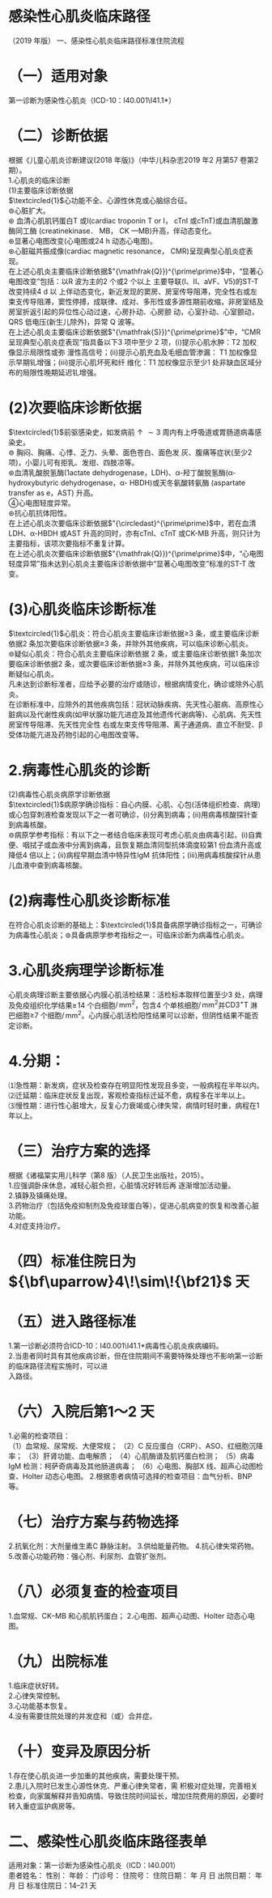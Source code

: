 # 感染性心肌炎临床路径  
（2019 年版）     一、感染性心肌炎临床路径标准住院流程  
# （一）适用对象  
第一诊断为感染性心肌炎（ICD-10：I40.001\I41.1\*）  
# （二）诊断依据  
根据《儿童心肌炎诊断建议(2018 年版)》（中华儿科杂志2019 年2 月第57 卷第2 期）。  
1.心肌炎的临床诊断  
(1)主要临床诊断依据  
$\textcircled{1}$心功能不全、心源性休克或心脑综合征。  
$\circledcirc$心脏扩大。  
$\circledast$ 血清心肌肌钙蛋白T 或I(cardiac troponin T  or  I， cTnI 或cTnT)或血清肌酸激酶同工酶 (creatinekinase． MB， CK —MB)升高，伴动态变化。  
$\circledast$显著心电图改变(心电图或24 h 动态心电图)。  
$\circledast$心脏磁共振成像(cardiac magnetic resonance， CMR)呈现典型心肌炎症表现。  
在上述心肌炎主要临床诊断依据$"{\mathfrak{Q}})^{\prime\prime}$中，“显著心电图改变”包括：以R 波为主的2 个或2 个以上 主要导联(I、II、aVF、V5)的ST-T 改变持续4 d 以 上伴动态变化，新近发现的窦房、房室传导阻滞，完全性右或左束支传导阻滞，窦性停搏，成联律、成对、多形性或多源性期前收缩，非房室结及房室折返引起的异位性心动过速，心房扑动、心房颤 动，心室扑动、心室颤动，QRS 低电压(新生儿除外)，异常 Q 波等。  
在上述心肌炎主要临床诊断依据$"{\mathfrak{S}})^{\prime\prime}$”中，“CMR 呈现典型心肌炎症表现”指具备以下3 项中至少 2 项，(i)提示心肌水肿：T2 加权像显示局限性或弥 漫性高信号；(ii)提示心肌充血及毛细血管渗漏： T1 加权像显示早期钆增强；(iii)提示心肌坏死和纤 维化：T1 加权像显示至少1 处非缺血区域分布的局限性晚期延迟钆增强。  
# (2)次要临床诊断依据  
$\textcircled{1}$前驱感染史，如发病前$\uparrow\sim3$ 周内有上呼吸道或胃肠道病毒感染史。  
$\circledcirc$ 胸闷、胸痛、心悸、乏力、头晕、面色苍白、面色发 灰、腹痛等症状(至少2 项)，小婴儿可有拒乳、发绀、四肢凉等。  
$\circledast$血清乳酸脱氢酶(1actate dehydrogenase，LDH)、α-羟丁酸脱氢酶(α-hydroxybutyric dehydrogenase，α- HBDH)或天冬氨酸转氨酶 (aspartate transfer as e，AST) 升高。  
④心电图轻度异常。  
$\circledast$抗心肌抗体阳性。  
在上述心肌炎次要临床诊断依据$"{\circledast}^{\prime\prime}$中，若在血清LDH、α-HBDH 或AST 升高的同时，亦有cTnI、cTnT 或CK-MB 升高，则只计为主要指标，该项次要指标不重复计算。  
在上述心肌炎次要临床诊断依据$"{\mathfrak{Q}})^{\prime\prime}$中，“心电图轻度异常”指未达到心肌炎主要临床诊断依据中“显著心电图改变”标准的ST-T 改变。  
# (3)心肌炎临床诊断标准  
$\textcircled{1}$心肌炎：符合心肌炎主要临床诊断依据≥3 条，或主要临床诊断依据2 条加次要临床诊断依据≥3 条，并除外其他疾病，可以临床诊断心肌炎。  
$\circledcirc$疑似心肌炎：符合心肌炎主要临床诊断依据 2 条，或主要临床诊断依据1 条加次要临床诊断依据2 条，或次要临床诊断依据≥3 条，并除外其他疾病，可以临床诊断疑似心肌炎。  
凡未达到诊断标准者，应给予必要的治疗或随诊，根据病情变化，确诊或除外心肌炎。  
在诊断标准中，应除外的其他疾病包括：冠状动脉疾病、先天性心脏病、高原性心脏病以及代谢性疾病(如甲状腺功能亢进症及其他遗传代谢病等)、心肌病、先天性房室传导阻滞、先天性完全性 右或左束支传导阻滞、离子通道病、直立不耐受、β受体功能亢进及药物引起的心电图改变等。  
# 2.病毒性心肌炎的诊断  
(2)病毒性心肌炎病原学诊断依据  
$\textcircled{1}$病原学确诊指标：自心内膜、心肌、心包(活体组织检查、病理)或心包穿刺液检查发现以下之一者可确诊，(i)分离到病毒；(ii)用病毒核酸探针查到病毒核酸。  
$\circledcirc$病原学参考指标：有以下之一者结合临床表现可考虑心肌炎由病毒引起，(i)自粪便、咽拭子或血液中分离到病毒，且恢复期血清同型抗体滴度较第1 份血清升高或降低4 倍以上；(ii)病程早期血清中特异性IgM 抗体阳性；(iii)用病毒核酸探针从患儿血液中查到病毒核酸。  
# (2)病毒性心肌炎诊断标准  
在符合心肌炎诊断的基础上：$\textcircled{1}$具备病原学确诊指标之一，可确诊为病毒性心肌炎；$\circledcirc$具备病原学参考指标之一，可临床诊断为病毒性心肌炎。  
# 3.心肌炎病理学诊断标准  
心肌炎病理诊断主要依据心内膜心肌活检结果：活检标本取样位置至少3 处，病理及免疫组织化学结果$\geq\!14$ 个白细胞$/\,\mathsf{m m}^{2}$，包含4 个单核细胞$/\,\mathsf{m m}^{2}$并$\mathsf{C D3^{+}T}$ 淋巴细胞≥7 个细胞$/\,\mathsf{m m}^{2}$。心内膜心肌活检阳性结果可以诊断，但阴性结果不能否定诊断。  
# 4.分期：  
⑴急性期：新发病，症状及检查存在明显阳性发现且多变，一般病程在半年以内。  
⑵迁延期：临床症状反复出现，客观检查指标迁延不愈，病程多在半年以上。  
⑶慢性期：进行性心脏增大，反复心力衰竭或心律失常，病情时轻时重，病程在1 年以上。  
# （三）治疗方案的选择  
根据《诸福棠实用儿科学（第8 版）（人民卫生出版社，2015）。  
1.应强调卧床休息，减轻心脏负担，心脏情况好转后再 逐渐增加活动量。  
2.镇静及镇痛处理。  
3.药物治疗（包括免疫抑制剂及免疫球蛋白等），促进心肌病变的恢复和改善心脏功能。  
4.对症支持治疗。  
# （四）标准住院日为${\bf\uparrow}4\!\sim\!{\bf21}$ 天  
# （五）进入路径标准  
1.第一诊断必须符合ICD-10：I40.001\I41.1\*病毒性心肌炎疾病编码。  
2.当患者同时具有其他疾病诊断，但在住院期间不需要特殊处理也不影响第一诊断的临床路径流程实施时，可以进  
入路径。  
# （六）入院后第1～2 天  
1.必需的检查项目：  
（1）血常规、尿常规、大便常规； （2）C 反应蛋白（CRP）、ASO、红细胞沉降率； （3）肝肾功能、血电解质； （4）心肌酶谱及肌钙蛋白检测； （5）病毒IgM 检测：柯萨奇病毒及其他肠道病毒； （6）心电图、胸部X 线、超声心动图检查、Holter 动态心电图。 2.根据患者病情可选择的检查项目：血气分析、BNP 等。  
# （七）治疗方案与药物选择  
2.抗氧化剂：大剂量维生素C 静脉注射。 3.供给能量药物。 4.抗心律失常药物。 5.改善心功能药物：强心剂、利尿剂、血管扩张剂。  
# （八）必须复查的检查项目  
1.血常规、CK–MB 和心肌肌钙蛋白； 2.心电图、超声心动图、Holter 动态心电图。  
# （九）出院标准  
1.临床症状好转。  
2.心律失常控制。  
3.心功能基本恢复。  
4.没有需要住院处理的并发症和（或）合并症。  
# （十）变异及原因分析  
1.存在使心肌炎进一步加重的其他疾病，需要处理干预。  
2.患儿入院时已发生心源性休克、严重心律失常者，需 积极对症处理，完善相关检查，向家属解释并告知病情、导致住院时间延长，增加住院费用的原因，必要时转入重症监护病房等。  
# 二、感染性心肌炎临床路径表单  
适用对象：第一诊断为感染性心肌炎（ICD：I40.001）  
患者姓名：           性别：     年龄：     门诊号：        住院号：          住院日期：     年   月   日 出院日期：     年  月   日  标准住院日：14–21 天  
